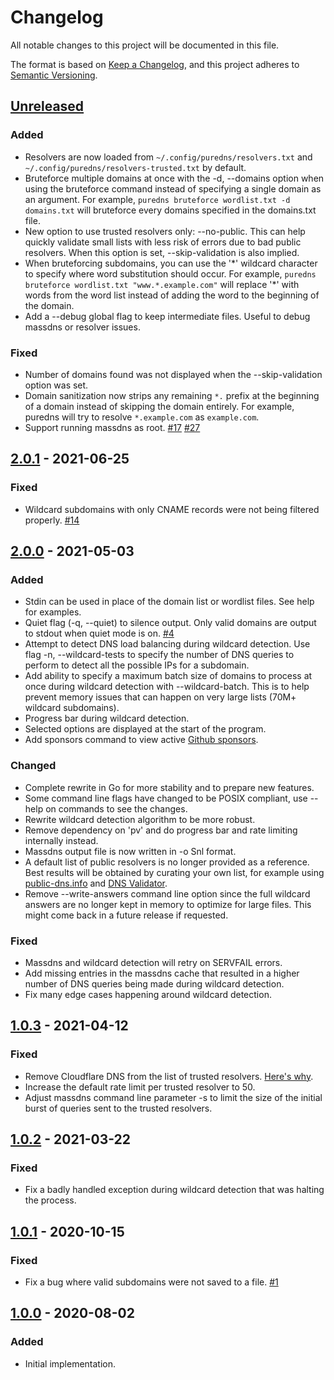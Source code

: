 # Changelog
All notable changes to this project will be documented in this file.

The format is based on [Keep a Changelog](https://keepachangelog.com/en/1.0.0/),
and this project adheres to [Semantic Versioning](https://semver.org/spec/v2.0.0.html).

## [Unreleased]
### Added
- Resolvers are now loaded from `~/.config/puredns/resolvers.txt` and `~/.config/puredns/resolvers-trusted.txt` by default.
- Bruteforce multiple domains at once with the -d, --domains option when using the bruteforce command instead of specifying a single domain as an argument. For example, `puredns bruteforce wordlist.txt -d domains.txt` will bruteforce every domains specified in the domains.txt file.
- New option to use trusted resolvers only: --no-public. This can help quickly validate small lists with less risk of errors due to bad public resolvers. When this option is set, --skip-validation is also implied.
- When bruteforcing subdomains, you can use the '\*' wildcard character to specify where word substitution should occur. For example, `puredns bruteforce wordlist.txt "www.*.example.com"` will replace '\*' with words from the word list instead of adding the word to the beginning of the domain.
- Add a --debug global flag to keep intermediate files. Useful to debug massdns or resolver issues.

### Fixed
- Number of domains found was not displayed when the --skip-validation option was set.
- Domain sanitization now strips any remaining `*.` prefix at the beginning of a domain instead of skipping the domain entirely. For example, puredns will try to resolve `*.example.com` as `example.com`.
- Support running massdns as root. [#17](https://github.com/d3mondev/puredns/issues/17) [#27](https://github.com/d3mondev/puredns/issues/27)

## [2.0.1] - 2021-06-25
### Fixed
- Wildcard subdomains with only CNAME records were not being filtered properly. [#14](https://github.com/d3mondev/puredns/issues/14)

## [2.0.0] - 2021-05-03
### Added
- Stdin can be used in place of the domain list or wordlist files. See help for examples.
- Quiet flag (-q, --quiet) to silence output. Only valid domains are output to stdout when quiet mode is on. [#4](https://github.com/d3mondev/puredns/issues/4)
- Attempt to detect DNS load balancing during wildcard detection. Use flag -n, --wildcard-tests to specify the number of DNS queries to perform to detect all the possible IPs for a subdomain.
- Add ability to specify a maximum batch size of domains to process at once during wildcard detection with --wildcard-batch. This is to help prevent memory issues that can happen on very large lists (70M+ wildcard subdomains).
- Progress bar during wildcard detection.
- Selected options are displayed at the start of the program.
- Add sponsors command to view active [Github sponsors](https://github.com/sponsors/d3mondev).

### Changed
- Complete rewrite in Go for more stability and to prepare new features.
- Some command line flags have changed to be POSIX compliant, use --help on commands to see the changes.
- Rewrite wildcard detection algorithm to be more robust.
- Remove dependency on 'pv' and do progress bar and rate limiting internally instead.
- Massdns output file is now written in -o Snl format.
- A default list of public resolvers is no longer provided as a reference. Best results will be obtained by curating your own list, for example using [public-dns.info](https://public-dns.info/nameservers-all.txt) and [DNS Validator](https://github.com/vortexau/dnsvalidator).
- Remove --write-answers command line option since the full wildcard answers are no longer kept in memory to optimize for large files. This might come back in a future release if requested.

### Fixed
- Massdns and wildcard detection will retry on SERVFAIL errors.
- Add missing entries in the massdns cache that resulted in a higher number of DNS queries being made during wildcard detection.
- Fix many edge cases happening around wildcard detection.

## [1.0.3] - 2021-04-12
### Fixed
- Remove Cloudflare DNS from the list of trusted resolvers. [Here's why](https://twitter.com/d3mondev/status/1381678504450924552?s=20).
- Increase the default rate limit per trusted resolver to 50.
- Adjust massdns command line parameter -s to limit the size of the initial burst of queries sent to the trusted resolvers.

## [1.0.2] - 2021-03-22
### Fixed
- Fix a badly handled exception during wildcard detection that was halting the process.

## [1.0.1] - 2020-10-15
### Fixed
- Fix a bug where valid subdomains were not saved to a file. [#1](https://github.com/d3mondev/puredns/issues/1)

## [1.0.0] - 2020-08-02
### Added
- Initial implementation.

[Unreleased]: https://github.com/d3mondev/puredns/compare/v2.0.0...HEAD
[1.0.0]: https://github.com/d3mondev/puredns/releases/tag/v1.0.0
[1.0.1]: https://github.com/d3mondev/puredns/releases/tag/v1.0.1
[1.0.2]: https://github.com/d3mondev/puredns/releases/tag/v1.0.2
[1.0.3]: https://github.com/d3mondev/puredns/releases/tag/v1.0.3
[2.0.0]: https://github.com/d3mondev/puredns/releases/tag/v2.0.0
[2.0.1]: https://github.com/d3mondev/puredns/releases/tag/v2.0.1
